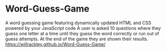 # Word-Guess-Game
A word guessing game featuring dynamically updated HTML and CSS powered by your JavaScript code
A user is asked 10 questions where they guess one letter at a time until they guess the word correctly or run out of guess attempts. 
At the end of the game they are shown their results.
https://willrackley.github.io/Word-Guess-Game/
